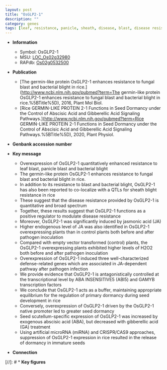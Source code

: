 ```yaml
---
layout: post
title: "OsGLP2-1"
description: ""
category: genes
tags: [leaf, resistance, panicle, sheath, disease, blast, disease resistance, jasmonic,  ja , jasmonic acid, blight, JA, bacterial blight, pathogen, fungal blast, transcription factor, development, seed,  ABA , abscisic acid, ABA, seed development, dormancy]
---
```


* **Information**  
    + Symbol: OsGLP2-1  
    + MSU: [LOC_Os02g32980](http://rice.plantbiology.msu.edu/cgi-bin/ORF_infopage.cgi?orf=LOC_Os02g32980)  
    + RAPdb: [Os02g0532500](http://rapdb.dna.affrc.go.jp/viewer/gbrowse_details/irgsp1?name=Os02g0532500)  

* **Publication**  
    + [The germin-like protein OsGLP2-1 enhances resistance to fungal blast and bacterial blight in rice.](http://www.ncbi.nlm.nih.gov/pubmed?term=The germin-like protein OsGLP2-1 enhances resistance to fungal blast and bacterial blight in rice.%5BTitle%5D), 2016, Plant Mol Biol.
    + [Rice GERMIN-LIKE PROTEIN 2-1 Functions in Seed Dormancy under the Control of Abscisic Acid and Gibberellic Acid Signaling Pathways.](http://www.ncbi.nlm.nih.gov/pubmed?term=Rice GERMIN-LIKE PROTEIN 2-1 Functions in Seed Dormancy under the Control of Abscisic Acid and Gibberellic Acid Signaling Pathways.%5BTitle%5D), 2020, Plant Physiol.

* **Genbank accession number**  

* **Key message**  
    + Overexpression of OsGLP2-1 quantitatively enhanced resistance to leaf blast, panicle blast and bacterial blight
    + The germin-like protein OsGLP2-1 enhances resistance to fungal blast and bacterial blight in rice.
    + In addition to its resistance to blast and bacterial blight, OsGLP2-1 has also been reported to co-localize with a QTLs for sheath blight resistance in rice
    + These suggest that the disease resistance provided by OsGLP2-1 is quantitative and broad spectrum
    + Together, these results suggest that OsGLP2-1 functions as a positive regulator to modulate disease resistance
    + Moreover, OsGLP2-1 was significantly induced by jasmonic acid (JA)
    + Higher endogenous level of JA was also identified in OsGLP2-1 overexpressing plants than in control plants both before and after pathogen inoculation
    + Compared with empty vector transformed (control) plants, the OsGLP2-1 overexpressing plants exhibited higher levels of H2O2 both before and after pathogen inoculation
    + Overexpression of OsGLP2-1 induced three well-characterized defense-related genes which are associated in JA-dependent pathway after pathogen infection
    + We provide evidence that OsGLP2-1 is antagonistically controlled at the transcriptional level by ABA INSENSITIVE5 (ABI5) and GAMYB transcription factors
    + We conclude that OsGLP2-1 acts as a buffer, maintaining appropriate equilibrium for the regulation of primary dormancy during seed development in rice
    + Conversely, overexpression of OsGLP2-1 driven by the OsGLP2-1 native promoter led to greater seed dormancy
    + Seed scutellum-specific expression of OsGLP2-1 was increased by exogenous abscisic acid (ABA), but decreased with gibberellic acid (GA) treatment
    + Using artificial microRNA (miRNA) and CRISPR/CAS9 approaches, suppression of OsGLP2-1 expression in rice resulted in the release of dormancy in immature seeds

* **Connection**  

[//]: # * **Key figures**  


